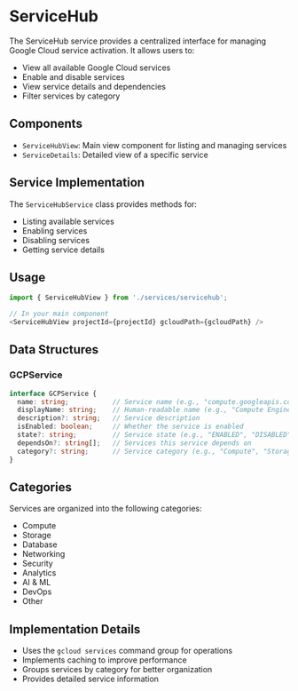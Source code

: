 # ServiceHub

The ServiceHub service provides a centralized interface for managing Google Cloud service activation. It allows users to:

- View all available Google Cloud services
- Enable and disable services
- View service details and dependencies
- Filter services by category

## Components

- `ServiceHubView`: Main view component for listing and managing services
- `ServiceDetails`: Detailed view of a specific service

## Service Implementation

The `ServiceHubService` class provides methods for:

- Listing available services
- Enabling services
- Disabling services
- Getting service details

## Usage

```typescript
import { ServiceHubView } from './services/servicehub';

// In your main component
<ServiceHubView projectId={projectId} gcloudPath={gcloudPath} />
```

## Data Structures

### GCPService

```typescript
interface GCPService {
  name: string;           // Service name (e.g., "compute.googleapis.com")
  displayName: string;    // Human-readable name (e.g., "Compute Engine API")
  description?: string;   // Service description
  isEnabled: boolean;     // Whether the service is enabled
  state?: string;         // Service state (e.g., "ENABLED", "DISABLED")
  dependsOn?: string[];   // Services this service depends on
  category?: string;      // Service category (e.g., "Compute", "Storage")
}
```

## Categories

Services are organized into the following categories:

- Compute
- Storage
- Database
- Networking
- Security
- Analytics
- AI & ML
- DevOps
- Other

## Implementation Details

- Uses the `gcloud services` command group for operations
- Implements caching to improve performance
- Groups services by category for better organization
- Provides detailed service information 